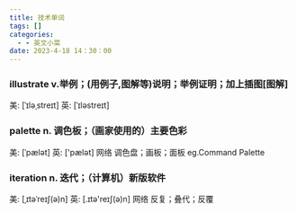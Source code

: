 ```yaml
---
title: 技术单词
tags: []
categories:
  - - 英文小菜
date: 2023-4-18 14：30：00
---
```

### illustrate v.举例；(用例子,图解等)说明；举例证明；加上插图[图解] 
美: [ˈɪləˌstreɪt] 英: [ˈɪləstreɪt] 

### palette n.	调色板；（画家使用的）主要色彩
美: [ˈpælət] 
英: ['pælət] 
网络	调色盘；画板；面板
eg.Command Palette

### iteration n.	迭代；（计算机）新版软件
美: [ˌɪtəˈreɪʃ(ə)n] 
英: [.ɪtə'reɪʃ(ə)n] 
网络	反复；叠代；反覆